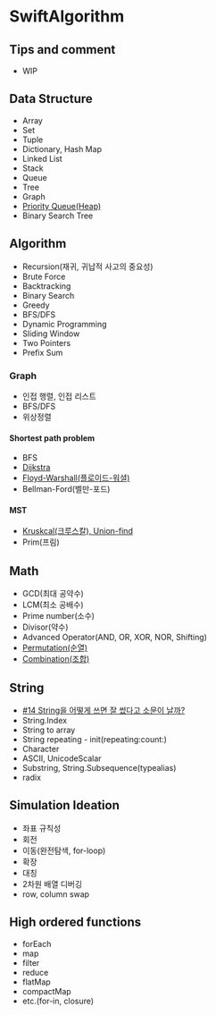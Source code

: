 # SwiftAlgorithm

## Tips and comment
- WIP

## Data Structure
- Array
- Set
- Tuple
- Dictionary, Hash Map
- Linked List
- Stack
- Queue
- Tree
- Graph
- [Priority Queue(Heap)](https://github.com/Taehyeon-Kim/SwiftAlgorithm/issues/32)
- Binary Search Tree

## Algorithm
- Recursion(재귀, 귀납적 사고의 중요성)
- Brute Force
- Backtracking
- Binary Search
- Greedy
- BFS/DFS
- Dynamic Programming
- Sliding Window
- Two Pointers
- Prefix Sum

### Graph
- 인접 행렬, 인접 리스트
- BFS/DFS
- 위상정렬

#### Shortest path problem
- BFS
- [Dijkstra](https://github.com/Taehyeon-Kim/SwiftAlgorithm/issues/33)
- [Floyd-Warshall(플로이드-워셜)](https://github.com/Taehyeon-Kim/SwiftAlgorithm/issues/28)
- Bellman-Ford(벨만-포드)

#### MST
- [Kruskcal(크루스칼), Union-find](https://github.com/Taehyeon-Kim/SwiftAlgorithm/issues/37#issue-1572645569)
- Prim(프림)

## Math
- GCD(최대 공약수)
- LCM(최소 공배수)
- Prime number(소수)
- Divisor(약수)
- Advanced Operator(AND, OR, XOR, NOR, Shifting)
- [Permutation(순열)](https://github.com/Taehyeon-Kim/SwiftAlgorithm/issues/35#issuecomment-1418706418)
- [Combination(조합)](https://github.com/Taehyeon-Kim/SwiftAlgorithm/issues/35#issue-1570833263)

## String
- [#14 String을 어떻게 쓰면 잘 썼다고 소문이 날까?](https://github.com/Taehyeon-Kim/SwiftAlgorithm/issues/14)
- String.Index
- String to array
- String repeating - init(repeating:count:)
- Character
- ASCII, UnicodeScalar
- Substring, String.Subsequence(typealias)
- radix

## Simulation Ideation
- 좌표 규칙성
- 회전
- 이동(완전탐색, for-loop)
- 확장
- 대칭
- 2차원 배열 디버깅
- row, column swap

## High ordered functions
- forEach
- map
- filter
- reduce
- flatMap
- compactMap
- etc.(for-in, closure)
